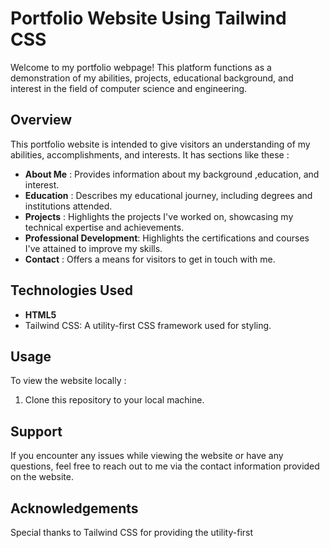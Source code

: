 # Portfolio Website Using Tailwind CSS
Welcome to my portfolio webpage! This platform functions as a demonstration of my abilities, projects, educational background, and interest in the field of computer science and engineering.
## Overview
This portfolio website is intended to give visitors an understanding of my abilities, accomplishments, and interests. It has sections like these :
- **About Me** : Provides information about my background ,education, and interest.
- **Education** : Describes my educational journey, including degrees and institutions attended.
- **Projects** : Highlights the projects I've worked on, showcasing my technical expertise and achievements.
- **Professional Development**: Highlights the certifications and courses I've attained to improve my skills.
- **Contact** : Offers a means for visitors to get in touch with me.
## Technologies Used
- **HTML5**
- Tailwind CSS: A utility-first CSS framework used for styling.
## Usage
To view the website locally :
1. Clone this repository to your local machine.

## Support
If you encounter any issues while viewing the website or have any questions, feel free to reach out to me via the contact information provided on the website.
## Acknowledgements
Special thanks to Tailwind CSS for providing the utility-first




